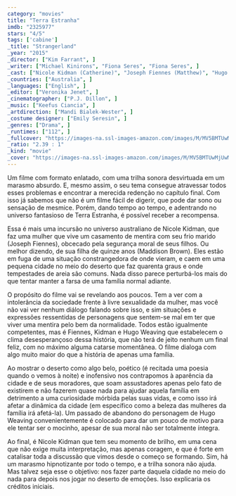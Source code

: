 ```yaml
---
category: "movies"
title: "Terra Estranha"
imdb: "2325977"
stars: "4/5"
tags: ['cabine']
_title: "Strangerland"
_year: "2015"
_director: ["Kim Farrant", ]
_writer: ["Michael Kinirons", "Fiona Seres", "Fiona Seres", ]
_cast: ["Nicole Kidman (Catherine)", "Joseph Fiennes (Matthew)", "Hugo Weaving (Rae)", "Lisa Flanagan (Coreen)", "Meyne Wyatt (Burtie)", "Maddison Brown (Lily)", "Nicholas Hamilton (Tom)", "Jim Russell (Alan Robertson)", "Sean Keenan (Steve Robertson)", ]
_countries: ["Australia", ]
_languages: ["English", ]
_editor: ["Veronika Jenet", ]
_cinematographer: ["P.J. Dillon", ]
_music: ["Keefus Ciancia", ]
_artdirection: ["Mandi Bialek-Wester", ]
_costume designer: ["Emily Seresin", ]
_genres: ["Drama", ]
_runtimes: ["112", ]
_fullcover: "https://images-na.ssl-images-amazon.com/images/M/MV5BMTUwMjUwMTE0OV5BMl5BanBnXkFtZTgwMjg2Mzk1NjE@.jpg"
_ratio: "2.39 : 1"
_kind: "movie"
_cover: "https://images-na.ssl-images-amazon.com/images/M/MV5BMTUwMjUwMTE0OV5BMl5BanBnXkFtZTgwMjg2Mzk1NjE@._V1._SX99_SY140_.jpg"
---
```

Um filme com formato enlatado, com uma trilha sonora desvirtuada em um marasmo absurdo. E, mesmo assim, o seu tema consegue atravessar todos esses problemas e encontrar a merecida redenção no capítulo final. Com isso já sabemos que não é um filme fácil de digerir, que pode dar sono ou sensação de mesmice. Porém, dando tempo ao tempo, e adentrando no universo fantasioso de Terra Estranha, é possível receber a recompensa.

Essa é mais uma incursão no universo australiano de Nicole Kidman, que faz uma mulher que vive um casamento de mentira com seu frio marido (Joseph Fiennes), obcecado pela segurança moral de seus filhos. Ou melhor dizendo, de sua filha de quinze anos (Maddison Brown). Eles estão em fuga de uma situação constrangedora de onde vieram, e caem em uma pequena cidade no meio do deserto que faz quarenta graus e onde tempestades de areia são comuns. Nada disso parece perturbá-los mais do que tentar manter a farsa de uma família normal adiante.

O propósito do filme vai se revelando aos poucos. Tem a ver com a intolerância da sociedade frente à livre sexualidade da mulher, mas você não vai ver nenhum diálogo falando sobre isso, e sim situações e expressões ressentidas de personagens que sentem-se mal em ter que viver uma mentira pelo bem da normalidade. Todos estão igualmente competentes, mas é Fiennes, Kidman e Hugo Weaving que estabelecem o clima desesperançoso dessa história, que não terá de jeito nenhum um final feliz, com no máximo alguma catarse momentânea. O filme dialoga com algo muito maior do que a história de apenas uma família.

Ao mostrar o deserto como algo belo, poético (é recitada uma poesia quando o vemos à noite) e inofensivo nos contrapomos à aparência da cidade e de seus moradores, que soam assustadores apenas pelo fato de existirem e não fazerem quase nada para ajudar aquela família em detrimento a uma curiosidade mórbida pelas suas vidas, e como isso irá afetar a dinâmica da cidade (em específico como a beleza das mulheres da família irá afetá-la). Um passado de abandono do personagem de Hugo Weaving convenientemente é colocado para dar um pouco de motivo para ele tentar ser o mocinho, apesar de sua moral não ser totalmente íntegra.

Ao final, é Nicole Kidman que tem seu momento de brilho, em uma cena que não exige muita interpretação, mas apenas coragem, e que é forte em catalisar toda a discussão que vimos desde o começo se formando. Sim, há um marasmo hipnotizante por todo o tempo, e a trilha sonora não ajuda. Mas talvez seja esse o objetivo: nos fazer parte daquela cidade no meio do nada para depois nos jogar no deserto de emoções. Isso explicaria os créditos iniciais.
